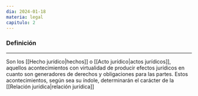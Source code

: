 ```yaml
---
dia: 2024-01-18
materia: legal
capitulo: 2
---
```

### Definición
---
Son los [[Hecho jurídico|hechos]] o [[Acto jurídico|actos jurídicos]], aquellos acontecimientos con virtualidad de producir efectos jurídicos en cuanto son generadores de derechos y obligaciones para las partes. Estos acontecimientos, según sea su índole, determinarán el carácter de la [[Relación jurídica|relación jurídica]]